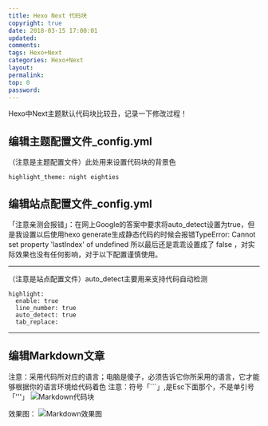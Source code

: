 ```yaml
---
title: Hexo Next 代码块
copyright: true
date: 2018-03-15 17:00:01
updated:
comments:
tags: Hexo+Next
categories: Hexo+Next
layout:
permalink:
top: 0
password:
---
```


Hexo中Next主题默认代码块比较丑，记录一下修改过程！

<!-- more -->

## 编辑主题配置文件_config.yml
（注意是主题配置文件）此处用来设置代码块的背景色
```
highlight_theme: night eighties
```

## 编辑站点配置文件_config.yml
「注意亲测会报错」：在网上Google的答案中要求将auto_detect设置为true，但是我设置以后使用hexo generate生成静态代码的时候会报错TypeError: Cannot set property 'lastIndex' of undefined 所以最后还是乖乖设置成了 false ，对实际效果也没有任何影响，对于以下配置谨慎使用。

---

（注意是站点配置文件）auto_detect主要用来支持代码自动检测
```
highlight:
  enable: true
  line_number: true
  auto_detect: true
  tab_replace:
```
---

## 编辑Markdown文章

注意：采用代码所对应的语言；电脑是傻子，必须告诉它你所采用的语言，它才能够根据你的语言环境给代码着色
注意：符号「```」,是Esc下面那个，不是单引号「'''」
![Markdown代码块](/upload_image/codeblock.png "Markdown代码块")

效果图：
![Markdown效果图](/upload_image/codeblock1.png "Markdown效果图")